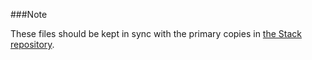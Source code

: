 ###Note

These files should be kept in sync with the primary copies in [the Stack repository](https://microsoft.visualstudio.com/OSGData/_git/engineering.data.stack?path=%2FES-Engineering%20Systems%2FOSCore%2FDataGrid_Migration%2Ftemplates).